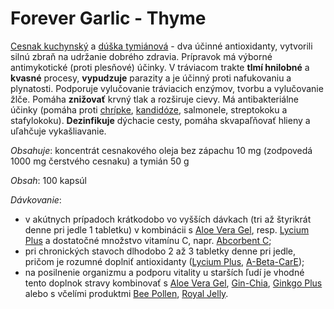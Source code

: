 Forever Garlic - Thyme
======================

[Cesnak kuchynský](../bylinky/cesnak-kuchynsky) a [dúška
tymiánová](../bylinky/duska-tymianova) - dva účinné antioxidanty, vytvorili silnú
zbraň na udržanie dobrého zdravia. Prípravok má výborné antimykotické (proti
plesňové) účinky. V tráviacom trakte **tlmí hnilobné** a **kvasné** procesy,
**vypudzuje** parazity a je účinný proti nafukovaniu a plynatosti. Podporuje
vylučovanie tráviacich enzýmov, tvorbu a vylučovanie žlče. Pomáha **znižovať**
krvný tlak a rozširuje cievy. Má antibakteriálne účinky (pomáha proti
[chrípke](../diagnozy/chripka), [kandidóze](../diagnozy/kandidoza), salmonele,
streptokoku a stafylokoku). **Dezinfikuje** dýchacie cesty, pomáha skvapaľňovať
hlieny a uľahčuje vykašliavanie.

*Obsahuje*: koncentrát cesnakového oleja bez zápachu 10 mg (zodpovedá 1000 mg
čerstvého cesnaku) a tymián 50 g

*Obsah*: 100 kapsúl

*Dávkovanie*:

* v akútnych prípadoch krátkodobo vo vyšších dávkach (tri až štyrikrát denne pri jedle 1 tabletku) v kombinácii s [Aloe Vera Gel](aloe-vera-gel), resp. [Lycium Plus](forever-licium-plus) a dostatočné množstvo vitamínu C, napr. [Abcorbent C](absorbent-c);
* pri chronických stavoch dlhodobo 2 až 3 tabletky denne pri jedle, pričom je rozumné doplniť antioxidanty ([Lycium Plus](forever-lycium-plus), [A-Beta-CarE](a-beta-care));
* na posilnenie organizmu a podporu vitality u starších ľudí je vhodné tento doplnok stravy kombinovať s [Aloe Vera Gel](aloe-vera-gel), [Gin-Chia](gin-chia), [Ginkgo Plus](forever-ginkgo-plus) alebo s včelími produktmi [Bee Pollen](forever-bee-pollen), [Royal Jelly](forever-bee-pollen).
